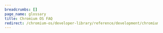 ```yaml
---
breadcrumbs: []
page_name: glossary
title: Chromium OS FAQ
redirect: /chromium-os/developer-library/reference/development/chromium-os-faq/
---
```

